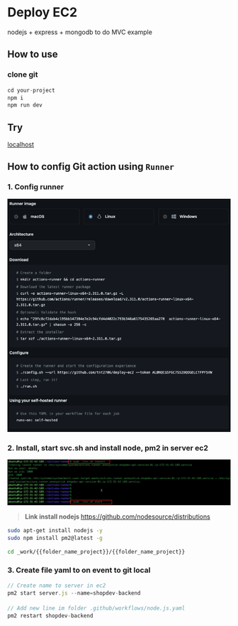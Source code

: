 # Deploy EC2

nodejs + express + mongodb to do MVC example

## How to use

### clone git

```js
cd your-project
npm i
npm run dev
```

## Try

[localhost](http://localhost:3051)

## How to config Git action using `Runner`

### 1. Config runner

  ![image](./images/config-runner.png)

### 2. Install, start svc.sh and install node, pm2 in server ec2

  ![image](./images/svc.png)

  > <b>Link install nodejs </b>
  > https://github.com/nodesource/distributions

  ```bash
  sudo apt-get install nodejs -y
  sudo npm install pm2@latest -g
  ```

  ```bash
  cd _work/{{folder_name_project}}/{{folder_name_project}}
  ```

### 3. Create file yaml to on event to git local

  ```js
  // Create name to server in ec2
  pm2 start server.js --name=shopdev-backend

  // Add new line im folder .github/workflows/node.js.yaml
  pm2 restart shopdev-backend
  ```
